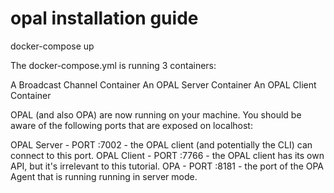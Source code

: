 # opal installation guide

docker-compose up

The docker-compose.yml is running 3 containers:

A Broadcast Channel Container
An OPAL Server Container
An OPAL Client Container

OPAL (and also OPA) are now running on your machine. You should be aware of the following ports that are exposed on localhost:

OPAL Server - PORT :7002 - the OPAL client (and potentially the CLI) can connect to this port.
OPAL Client - PORT :7766 - the OPAL client has its own API, but it's irrelevant to this tutorial.
OPA - PORT :8181 - the port of the OPA Agent that is running running in server mode.


